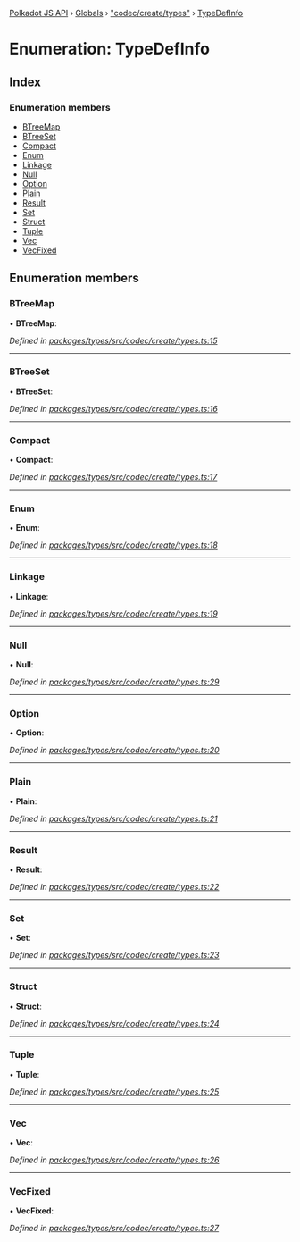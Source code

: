 [Polkadot JS API](../README.md) › [Globals](../globals.md) › ["codec/create/types"](../modules/_codec_create_types_.md) › [TypeDefInfo](_codec_create_types_.typedefinfo.md)

# Enumeration: TypeDefInfo

## Index

### Enumeration members

* [BTreeMap](_codec_create_types_.typedefinfo.md#btreemap)
* [BTreeSet](_codec_create_types_.typedefinfo.md#btreeset)
* [Compact](_codec_create_types_.typedefinfo.md#compact)
* [Enum](_codec_create_types_.typedefinfo.md#enum)
* [Linkage](_codec_create_types_.typedefinfo.md#linkage)
* [Null](_codec_create_types_.typedefinfo.md#null)
* [Option](_codec_create_types_.typedefinfo.md#option)
* [Plain](_codec_create_types_.typedefinfo.md#plain)
* [Result](_codec_create_types_.typedefinfo.md#result)
* [Set](_codec_create_types_.typedefinfo.md#set)
* [Struct](_codec_create_types_.typedefinfo.md#struct)
* [Tuple](_codec_create_types_.typedefinfo.md#tuple)
* [Vec](_codec_create_types_.typedefinfo.md#vec)
* [VecFixed](_codec_create_types_.typedefinfo.md#vecfixed)

## Enumeration members

###  BTreeMap

• **BTreeMap**:

*Defined in [packages/types/src/codec/create/types.ts:15](https://github.com/polkadot-js/api/blob/cc4a4607f1/packages/types/src/codec/create/types.ts#L15)*

___

###  BTreeSet

• **BTreeSet**:

*Defined in [packages/types/src/codec/create/types.ts:16](https://github.com/polkadot-js/api/blob/cc4a4607f1/packages/types/src/codec/create/types.ts#L16)*

___

###  Compact

• **Compact**:

*Defined in [packages/types/src/codec/create/types.ts:17](https://github.com/polkadot-js/api/blob/cc4a4607f1/packages/types/src/codec/create/types.ts#L17)*

___

###  Enum

• **Enum**:

*Defined in [packages/types/src/codec/create/types.ts:18](https://github.com/polkadot-js/api/blob/cc4a4607f1/packages/types/src/codec/create/types.ts#L18)*

___

###  Linkage

• **Linkage**:

*Defined in [packages/types/src/codec/create/types.ts:19](https://github.com/polkadot-js/api/blob/cc4a4607f1/packages/types/src/codec/create/types.ts#L19)*

___

###  Null

• **Null**:

*Defined in [packages/types/src/codec/create/types.ts:29](https://github.com/polkadot-js/api/blob/cc4a4607f1/packages/types/src/codec/create/types.ts#L29)*

___

###  Option

• **Option**:

*Defined in [packages/types/src/codec/create/types.ts:20](https://github.com/polkadot-js/api/blob/cc4a4607f1/packages/types/src/codec/create/types.ts#L20)*

___

###  Plain

• **Plain**:

*Defined in [packages/types/src/codec/create/types.ts:21](https://github.com/polkadot-js/api/blob/cc4a4607f1/packages/types/src/codec/create/types.ts#L21)*

___

###  Result

• **Result**:

*Defined in [packages/types/src/codec/create/types.ts:22](https://github.com/polkadot-js/api/blob/cc4a4607f1/packages/types/src/codec/create/types.ts#L22)*

___

###  Set

• **Set**:

*Defined in [packages/types/src/codec/create/types.ts:23](https://github.com/polkadot-js/api/blob/cc4a4607f1/packages/types/src/codec/create/types.ts#L23)*

___

###  Struct

• **Struct**:

*Defined in [packages/types/src/codec/create/types.ts:24](https://github.com/polkadot-js/api/blob/cc4a4607f1/packages/types/src/codec/create/types.ts#L24)*

___

###  Tuple

• **Tuple**:

*Defined in [packages/types/src/codec/create/types.ts:25](https://github.com/polkadot-js/api/blob/cc4a4607f1/packages/types/src/codec/create/types.ts#L25)*

___

###  Vec

• **Vec**:

*Defined in [packages/types/src/codec/create/types.ts:26](https://github.com/polkadot-js/api/blob/cc4a4607f1/packages/types/src/codec/create/types.ts#L26)*

___

###  VecFixed

• **VecFixed**:

*Defined in [packages/types/src/codec/create/types.ts:27](https://github.com/polkadot-js/api/blob/cc4a4607f1/packages/types/src/codec/create/types.ts#L27)*
